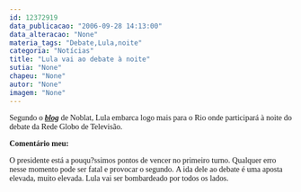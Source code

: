 ```yaml
---
id: 12372919
data_publicacao: "2006-09-28 14:13:00"
data_alteracao: "None"
materia_tags: "Debate,Lula,noite"
categoria: "Notícias"
title: "Lula vai ao debate à noite"
sutia: "None"
chapeu: "None"
autor: "None"
imagem: "None"
---
```

<p><A name=post26105></p>
<p><P class=fontTitulo><FONT face=Verdana></FONT></P></A></p>
<p><P class=fontPadrao><FONT face=Verdana>Segundo o <STRONG><EM><A href=\"https://www.noblat.com.br/\" target=_blank>blog</A></EM></STRONG> de Noblat, Lula embarca logo mais para o Rio onde participará à noite do debate da Rede Globo de Televisão.</FONT></P></p>
<p><P class=fontPadrao><FONT face=Verdana><STRONG>Comentário meu:</STRONG></FONT></P></p>
<p><P class=fontPadrao><FONT face=Verdana>O presidente está a pouqu?ssimos pontos de vencer no primeiro turno. Qualquer erro nesse momento pode ser fatal e provocar o segundo.&nbsp;A ida dele ao debate é uma aposta elevada, muito elevada. Lula vai ser bombardeado por todos os lados.</FONT></P> </p>
